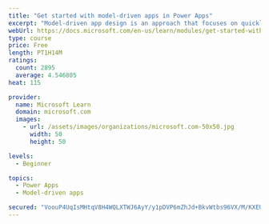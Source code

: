 ```yaml
---
title: "Get started with model-driven apps in Power Apps"
excerpt: "Model-driven app design is an approach that focuses on quickly adding components to your apps. These components include dashboards, forms, views, and charts. With no code, or very little, you can make apps that are simple or very complex. Unlike in canvas app development, where the designer has total control over the app layout, much of the layout in model-driven apps is determined by the components you add. In other words, the emphasis is more on quickly viewing your business data and making decisions than on intricate app design."
webUrl: https://docs.microsoft.com/en-us/learn/modules/get-started-with-model-driven-apps-in-powerapps/
type: course
price: Free
length: PT1H14M
ratings:
  count: 2895
  average: 4.546805
heat: 115

provider:
  name: Microsoft Learn
  domain: microsoft.com
  images:
    - url: /assets/images/organizations/microsoft.com-50x50.jpg
      width: 50
      height: 50

levels:
  - Beginner

topics:
  - Power Apps
  - Model-driven apps

secured: "VoouP4UqIsMHtqV8H4WQLXTWJ6AyY/y1pDVP6mZhJd+BkvWtbs96VX/M/KXEUQMSm0IxrT4hHp7oJHGobImDpcdpUtKohr9FPxRug3jmqBkzT52kRfFmIZp5+kr7KWVY907kyvHshBDTsXl/KXMf98cjIH72xUUwkVHB2KAATEs2PLZvwm4QCUn1CdNdadHc5n49aDXmDsRNBl7tJvszVRbqZwtJ3StDf5Z1FWgJi1xveXm7TE7mr9nrFSSf6ZCxADYTU2C8Kwh7TGLG2X3wure2SFQPzLCK1mPFZWn0YmozmOgahLgeSjCKn4bry1uarzScBkyX3Ntqqd6w93FtHQ9AK76M02m/mfLLZmVBMWiFJt1kX/ZJS+TkNQ5stoVSyxFPUmENeqhraoQvFuhlXw==;J6vZj44n4sNvfQzn5A8/og=="
---
```



